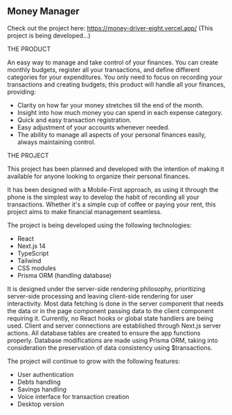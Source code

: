 ## Money Manager
Check out the project here: https://money-driver-eight.vercel.app/
(This project is being developed...)

THE PRODUCT

An easy way to manage and take control of your finances. You can create monthly budgets, register all your transactions, and define different categories for your expenditures. You only need to focus on recording your transactions and creating budgets; this product will handle all your finances, providing:

- Clarity on how far your money stretches till the end of the month.
- Insight into how much money you can spend in each expense category.
- Quick and easy transaction registration.
- Easy adjustment of your accounts whenever needed.
- The ability to manage all aspects of your personal finances easily, always maintaining control.
  
THE PROJECT

This project has been planned and developed with the intention of making it available for anyone looking to organize their personal finances.

It has been designed with a Mobile-First approach, as using it through the phone is the simplest way to develop the habit of recording all your transactions. Whether it's a simple cup of coffee or paying your rent, this project aims to make financial management seamless.

The project is being developed using the following technologies:

- React
- Next.js 14
- TypeScript
- Tailwind
- CSS modules
- Prisma ORM (handling database)
  
It is designed under the server-side rendering philosophy, prioritizing server-side processing and leaving client-side rendering for user interactivity. Most data fetching is done in the server component that needs the data or in the page component passing data to the client component requiring it. Currently, no React hooks or global state handlers are being used. Client and server connections are established through Next.js server actions. All database tables are created to ensure the app functions properly. Database modifications are made using Prisma ORM, taking into consideration the preservation of data consistency using $transactions.

The project will continue to grow with the following features:

- User authentication
- Debts handling
- Savings handling
- Voice interface for transaction creation
- Desktop version
